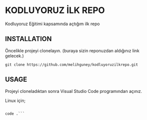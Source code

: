 # KODLUYORUZ İLK REPO

Kodluyoruz Eğitimi kapsamında açtığım ilk repo

## INSTALLATION

Öncelikle projeyi clonelayın. (buraya sizin reponuzdan aldığınız link gelecek.)

`git clone https://github.com/melihguney/kodluyoruzilkrepo.git`

## USAGE

Projeyi cloneladıktan sonra Visual Studio Code programından açınız.

Linux için;

```cd kodluyoruzilkrepo

code .```